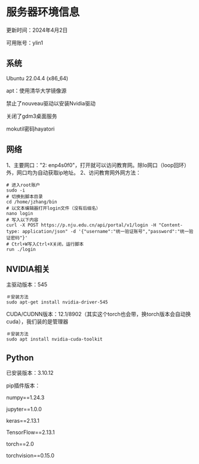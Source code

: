 # 服务器环境信息

更新时间：2024年4月2日

可用账号：ylin1

## 系统

Ubuntu 22.04.4 (x86_64)

apt：使用清华大学镜像源

禁止了nouveau驱动以安装Nvidia驱动

关闭了gdm3桌面服务

mokutil密码hayatori

## 网络

1、主要网口："2: enp4s0f0"，打开就可以访问教育网。除lo网口（loop回环）外，网口均为自动获取ip地址。
2、访问教育网外网方法：

```
# 进入root账户
sudo -i
# 切换到脚本目录
cd /home/jzhang/bin
# 以文本编辑器打开login文件（没有后缀名）
nano login
# 写入以下内容
curl -X POST https://p.nju.edu.cn/api/portal/v1/login -H "Content-type: application/json" -d '{"username":"统一验证账号","password":"统一验证密码"}'
# Ctrl+W写入Ctrl+X关闭，运行脚本
run ./login
```

## NVIDIA相关

主驱动版本：545

```
＃安装方法
sudo apt-get install nvidia-driver-545
```

CUDA/CUDNN版本：12.1/8902（其实这个torch也会带，换torch版本会自动换cuda），我们装的是管理器

```
＃安装方法
sudo apt install nvidia-cuda-toolkit
```

## Python

已安装版本：3.10.12

pip插件版本：

numpy==1.24.3

jupyter==1.0.0

keras==2.13.1

TensorFlow==2.13.1

torch==2.0

torchvision==0.15.0

